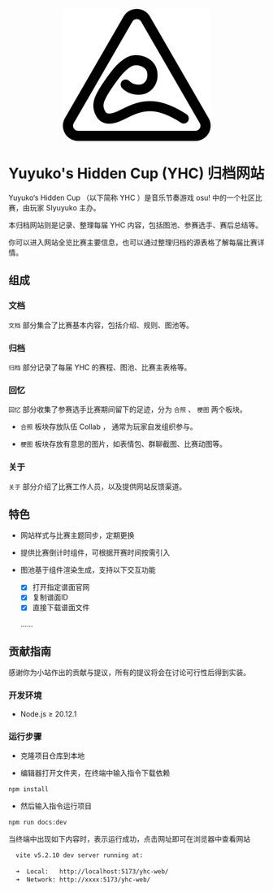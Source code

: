 <p align="center">
  <img src="./src/.vuepress/public/logo.png">
</p>

# Yuyuko's Hidden Cup (YHC) 归档网站

Yuyuko‘s Hidden Cup （以下简称 YHC ）是音乐节奏游戏 osu! 中的一个社区比赛，由玩家 SIyuyuko 主办。

本归档网站则是记录、整理每届 YHC 内容，包括图池、参赛选手、赛后总结等。

你可以进入网站全览比赛主要信息，也可以通过整理归档的源表格了解每届比赛详情。

## 组成

### 文档

`文档` 部分集合了比赛基本内容，包括介绍、规则、图池等。

### 归档

`归档` 部分记录了每届 YHC 的赛程、图池、比赛主表格等。

### 回忆

`回忆` 部分收集了参赛选手比赛期间留下的足迹，分为 `合照` 、 `梗图` 两个板块。

- `合照` 板块存放队伍 Collab ， 通常为玩家自发组织参与。

- `梗图` 板块存放有意思的图片，如表情包、群聊截图、比赛动图等。

### 关于

`关于` 部分介绍了比赛工作人员，以及提供网站反馈渠道。

## 特色

- 网站样式与比赛主题同步，定期更换

- 提供比赛倒计时组件，可根据开赛时间按需引入

- 图池基于组件渲染生成，支持以下交互功能
  - [x] 打开指定谱面官网
  - [x] 复制谱面ID
  - [x] 直接下载谱面文件
  
  ……

## 贡献指南

感谢你为小站作出的贡献与提议，所有的提议将会在讨论可行性后得到实装。

### 开发环境

- Node.js ≥ 20.12.1

### 运行步骤

- 克隆项目仓库到本地

- 编辑器打开文件夹，在终端中输入指令下载依赖

```bash
npm install
```

- 然后输入指令运行项目

```bash
npm run docs:dev
```

当终端中出现如下内容时，表示运行成功，点击网址即可在浏览器中查看网站

```
  vite v5.2.10 dev server running at:

  ➜  Local:   http://localhost:5173/yhc-web/
  ➜  Network: http://xxxx:5173/yhc-web/
```
